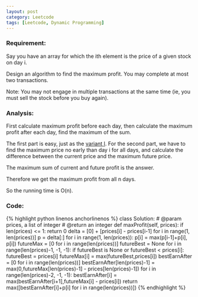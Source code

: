```yaml
---
layout: post
category: Leetcode
tags: [Leetcode, Dynamic Programming]
---
```

### Requirement:
Say you have an array for which the ith element is the price of a given stock on day i.

Design an algorithm to find the maximum profit. You may complete at most two transactions.

Note:
You may not engage in multiple transactions at the same time (ie, you must sell the stock before you buy again).

### Analysis:
First calculate maximum profit before each day, then calculate the maximum profit after each day, find the maximum of the sum. 

The first part is easy, just as the [variant I](/leetcode/2014/06/15/Leetcode-Best-Time-To-Buy-And-Sell-Stock-I-\(Python\)). For the second part, we have to find the maximum price no early than day i for all days, and calculate the difference between the current price and the maximum future price.

The maximum sum of current and future profit is the answer.

Therefore we get the maximum profit from all n days.

So the running time is O(n).

### Code:
{% highlight python linenos anchorlinenos %}
class Solution:
    # @param prices, a list of integer
    # @return an integer
    def maxProfit(self, prices):
    	if len(prices) <= 1:
    		return 0
        delta = [0] + [prices[i] - prices[i-1] for i in range(1, len(prices))]
        p = delta[:]
        for i in range(1, len(prices)):
            p[i] = max(p[i-1]+p[i], p[i])
        futureMax = [0 for i in range(len(prices))]
        futureBest = None
        for i in range(len(prices)-1, -1, -1):
            if futureBest is None or futureBest < prices[i]:
                futureBest = prices[i]
            futureMax[i] = max(futureBest,prices[i])
        bestEarnAfter = [0 for i in range(len(prices))]
        bestEarnAfter[len(prices)-1] = max(0,futureMax[len(prices)-1] - prices[len(prices)-1])
        for i in range(len(prices)-2, -1, -1):
        	bestEarnAfter[i] = max(bestEarnAfter[i+1],futureMax[i] - prices[i])
        return max([bestEarnAfter[i]+p[i] for i in range(len(prices))])
{% endhighlight %}